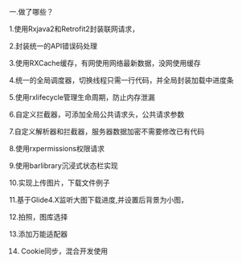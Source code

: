 一.做了哪些？

1.使用Rxjava2和Retrofit2封装联网请求，

2.封装统一的API错误码处理

3.使用RXCache缓存，有网使用网络最新数据，没网使用缓存

4.统一的全局调度器，切换线程只需一行代码，并全局封装加载中进度条

5.使用rxlifecycle管理生命周期，防止内存泄漏

6.自定义拦截器，可添加全局公共请求头，公共请求参数

7.自定义解析器和拦截器，服务器数据加密不需要修改已有代码

8.使用rxpermissions权限请求

9.使用barlibrary沉浸式状态栏实现

10.实现上传图片，下载文件例子

11.基于Glide4.X监听大图下载进度,并设置后背景为小图，

12.拍照，图库选择

13.添加万能适配器

14. Cookie同步，混合开发使用






